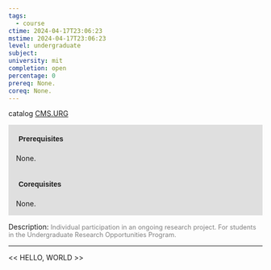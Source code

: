 ```yaml
---
tags:
  - course
ctime: 2024-04-17T23:06:23
mstime: 2024-04-17T23:06:23
level: undergraduate
subject: 
university: mit
completion: open
percentage: 0
prereq: None.
coreq: None.
---
```


catalog [CMS.URG](http://student.mit.edu/catalog/mCMSa.html#CMS.URG)

<span style="display: block; padding: 15px; background-color: rgb(100, 100, 100, 0.2);"><font id="m_prereq112_0" style="display: block; font-family: Arial, sans-serif; font-weight: bold; padding: 5px">Prerequisites</font><br><span id="prereq112_0">None.</span></span>
<span style="display: block; padding: 15px; background-color: rgb(100, 100, 100, 0.2);"><font id="m_coreq112_0" style="display: block; font-family: Arial, sans-serif; font-weight: bold; padding: 5px">Corequisites</font><br><span id="coreq112_0">None.</span></span>

<font style="">Description:</font>
<font style="color: grey; font-size: 0.8rem;">Individual participation in an ongoing research project. For students in the Undergraduate Research Opportunities Program.</font>



---

<< HELLO, WORLD >>
